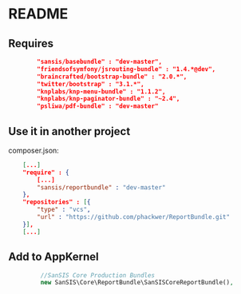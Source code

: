 # README

## Requires

```json
        "sansis/basebundle" : "dev-master",
        "friendsofsymfony/jsrouting-bundle" : "1.4.*@dev",
        "braincrafted/bootstrap-bundle" : "2.0.*",
        "twitter/bootstrap" : "3.1.*",
        "knplabs/knp-menu-bundle" : "1.1.2",
        "knplabs/knp-paginator-bundle" : "~2.4",
        "psliwa/pdf-bundle" : "dev-master"
```
        
## Use it in another project

composer.json:
```json
    [...]
    "require" : {
        [...]
        "sansis/reportbundle" : "dev-master"
    },
    "repositories" : [{
        "type" : "vcs",
        "url" : "https://github.com/phackwer/ReportBundle.git"
    }],
    [...]
```

## Add to AppKernel

```php
         //SanSIS Core Production Bundles
         new SanSIS\Core\ReportBundle\SanSISCoreReportBundle(),
```